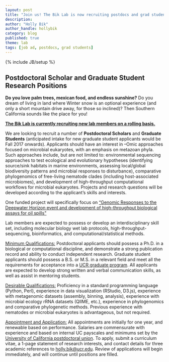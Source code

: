 ```yaml
---
layout: post
title: "Join us! The Bik Lab is now recruiting postdocs and grad students"
description:
author: "Holly Bik"
author_handle: hollybik
category: blog
published: true
theme: lab
tags: [job ad, postdocs, grad students]
---
```

{% include JB/setup %}

## Postdoctoral Scholar and Graduate Student Research Positions

<b>Do you love palm trees, mexican food, and endless sunshine?</b> Do you dream of living in land where Winter snow is an optional experience (and only a short mountain drive away, for those so inclined)? Then Southern California sounds like the place for you! 

<b>[The Bik Lab is currently recruiting new lab members on a rolling basis.]</b>

We are looking to recruit a number of **Postdoctoral Scholars** and **Graduate Students** (anticipated intake for new graduate student applicants would be Fall 2017 onwards). Applicants should have an interest in –Omic approaches focused on microbial eukaryotes, with an emphasis on metazoan phyla. Such approaches include, but are not limited to: environmental sequencing approaches to test ecological and evolutionary hypotheses (identifying source/sink habitats in marine environments, assessing local/global biodiversity patterns and microbial responses to disturbance), comparative phylogenomics of free-living nematode clades (including host-associated microbiomes), and development of high-throughput computational workflows for microbial eukaryotes. Projects and research questions will be developed according to the applicant’s skills and interests.One funded project will specifically focus on [“Genomic Responses to the Deepwater Horizon event and development of high-throughput biological assays for oil spills"]  Lab members are expected to possess or develop an interdisciplinary skill set, including molecular biology wet lab protocols, high-throughput-sequencing, bioinformatics, and computational/statistical methods. <u>Minimum Qualifications:</u> Postdoctoral applicants should possess a Ph.D. in a biological or computational discipline, and demonstrate a strong publication record and ability to conduct independent research. Graduate student applicants should possess a B.S. or M.S. in a relevant field and meet all the requirements for acceptance into a [UCR graduate program]. All applicants are expected to develop strong written and verbal communication skills, as well as assist in mentoring students.<u>Desirable Qualifications:</u> Proficiency in a standard programming language (Python, Perl), experience in data visualization (RStudio, D3.js), experience with metagenomic datasets (assembly, binning, analysis), experience with microbial ecology rRNA datasets (QIIME, etc.), experience in phylogenomics and comparative phylogenetic methods. Previous experience with nematodes or microbial eukaryotes is advantageous, but not required.<u>Appointment and Application:</u> All appointments are initially for one year, and renewable based on performance. Salaries are commensurate with experience and based on internal UC payscales and minimums set by the [University of California postdoctoral union]. To apply, submit a curriculum vitae, a 1-page statement of research interests, and contact details for three academic references to holly.bik@ucr.edu. Review of applications will begin immediately, and will continue until positions are filled.


[“Genomic Responses to the Deepwater Horizon event and development of high-throughput biological assays for oil spills"]: http://research.gulfresearchinitiative.org/research-awards/projects/?pid=272
[UCR graduate program]: http://graduate.ucr.edu/grad_programs.html
[University of California postdoctoral union]: http://uaw5810.org/


[The Bik Lab is currently recruiting new lab members on a rolling basis.]: https://biklab.github.io/blog/recruiting-postdocs-students

